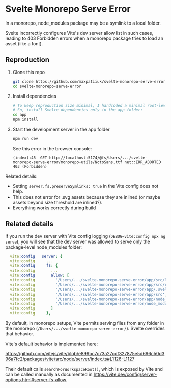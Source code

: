 # Svelte Monorepo Serve Error

In a monorepo, node_modules package may be a symlink to a local folder.

Svelte incorrectly configures Vite's dev server allow list in such cases,
leading to 403 Forbidden errors when a monorepo package tries to load an asset
(like a font).

## Reproduction

1. Clone this repo

   ```sh
   git clone https://github.com/maxpatiiuk/svelte-monorepo-serve-error
   cd svelte-monorepo-serve-error
   ```

2. Install dependencies

   ```sh
   # To keep reproduction size minimal, I hardcoded a minimal root-level node_modules
   # So, install Svelte dependencies only in the app folder:
   cd app
   npm install
   ```

3. Start the development server in the app folder

   ```sh
   npm run dev
   ```

   See this error in the browser console:

   ```
   (index):45  GET http://localhost:5174/@fs/Users/.../svelte-monorepo-serve-error/monorepo-utils/NotoSans.ttf net::ERR_ABORTED 403 (Forbidden)
   ```

Related details:

- Setting `server.fs.preserveSymlinks: true` in the Vite config does not help.
- This does not error for .svg assets because they are inlined (or maybe assets
  beyond size threshold are inlined?).
- Everything works correctly during build

## Related details

If you run the dev server with Vite config logging
(`DEBUG=vite:config npx ng serve`), you will see that the dev server was allowed
to serve only the package-level node_modules folder:

```yaml
  vite:config   server: {
  vite:config     ...
  vite:config     fs: {
  vite:config       ...
  vite:config       allow: [
  vite:config         '/Users/.../svelte-monorepo-serve-error/app/src/lib',
  vite:config         '/Users/.../svelte-monorepo-serve-error/app/src/routes',
  vite:config         '/Users/.../svelte-monorepo-serve-error/app/.svelte-kit',
  vite:config         '/Users/.../svelte-monorepo-serve-error/app/src',
  vite:config         '/Users/.../svelte-monorepo-serve-error/app/node_modules',
  vite:config         '/Users/.../svelte-monorepo-serve-error/node_modules'
  vite:config       ]
  vite:config     },
```

By default, in monorepo setups, Vite permits serving files from any folder in
the monorepo (`/Users/.../svelte-monorepo-serve-error/`). Svelte overrides that
behavior.

Vite's default behavior is implemented here:

https://github.com/vitejs/vite/blob/e899bc7c73a27cdf327875e5d696c50d396a7fc2/packages/vite/src/node/server/index.ts#L1126-L1127

Their default calls `searchForWorkspaceRoot()`, which is exposed by Vite and can
be called manually as documented in
https://vite.dev/config/server-options.html#server-fs-allow.
